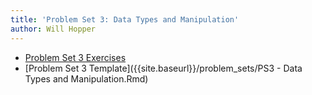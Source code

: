 ```yaml
---
title: 'Problem Set 3: Data Types and Manipulation'
author: Will Hopper
---
```


* [Problem Set 3 Exercises]({{site.baseurl}}/problem_sets/PS3-Data-Types-and-Manipulation.html) 
* [Problem Set 3 Template]({{site.baseurl}}/problem_sets/PS3 - Data Types and Manipulation.Rmd) 
